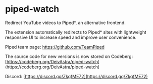 # piped-watch
Redirect YouTube videos to Piped*, an alternative frontend.

The extension automatically redirects to Piped* sites with lightweight responsive UI to increase speed and improve user convenience.

Piped team page: https://github.com/TeamPiped

The source code for new versions is now stored on Codeberg:
[https://codeberg.org/DeivAstra/piped-watch](https://codeberg.org/DeivAstra/piped-watch)

Discord: [https://discord.gg/ZkgfME72](https://discord.gg/ZkgfME72)
